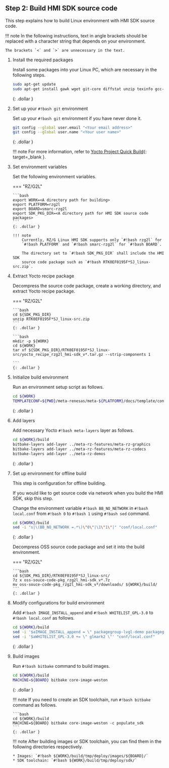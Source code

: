 ## Step 2: Build HMI SDK source code

This step explains how to build Linux environment with HMI SDK source code.

!!! note
    In the following instructions, text in angle brackets should be replaced
    with a character string that depends on your environment.

    The brackets `<` and `>` are unnecessary in the text.


1.  Install the required packages

    Install some packages into your Linux PC, which are necessary in the following steps.

    ```bash
    sudo apt-get update
    sudo apt-get install gawk wget git-core diffstat unzip texinfo gcc-multilib build-essential chrpath socat cpio python python3 python3-pip python3-pexpect xz-utils debianutils iputils-ping libsdl1.2-dev xterm p7zip-full libyaml-dev libssl-dev bmap-tools

    ```
    {: .dollar }

2.  Set up your `#!bash git` environment

    Set up your `#!bash git` environment if you have never done it.

    ```bash
    git config --global user.email "<Your email address>"
    git config --global user.name "<Your user name>"
    ```
    {: .dollar }

    !!! note
        For more information, refer to [Yocto Project Quick Build](https://docs.yoctoproject.org/3.1.26/brief-yoctoprojectqs/brief-yoctoprojectqs.html){: target=_blank }.

3.  Set environment variables

    Set the following environment variables.

    === "RZ/G2L"

        ```bash
        export WORK=<A directory path for building>
        export PLATFORM=rzg2l
        export BOARD=smarc-rzg2l
        export SDK_PKG_DIR=<A directory path for HMI SDK source code packages>
        ```
        {: .dollar }

        !!! note
            Currently, RZ/G Linux HMI SDK supports only `#!bash rzg2l` for
            `#!bash PLATFORM` and `#!bash smarc-rzg2l` for `#!bash BOARD`.

            The directory set to `#!bash SDK_PKG_DIR` shall include the HMI SDK
            source code package such as `#!bash RTK0EF0195F*SJ_linux-src.zip`.

4.  Extract Yocto recipe package

    Decompress the source code package, create a working directory, and
    extract Yocto recipe package.

    === "RZ/G2L"

        ```bash
        cd ${SDK_PKG_DIR}
        unzip RTK0EF0195F*SJ_linux-src.zip
        ```
        {: .dollar }

        ```bash
        mkdir -p ${WORK}
        cd ${WORK}
        tar xf ${SDK_PKG_DIR}/RTK0EF0195F*SJ_linux-src/yocto_recipe_rzg2l_hmi-sdk_v*.tar.gz --strip-components 1

        ```
        {: .dollar }

5.  Initialize build environment

    Run an environment setup script as follows.

    ```bash
    cd ${WORK}
    TEMPLATECONF=${PWD}/meta-renesas/meta-${PLATFORM}/docs/template/conf/ source poky/oe-init-build-env build
    ```
    {: .dollar }

6.  Add layers

    Add necessary Yocto `#!bash meta-layers` layer as follows.

    ```bash
    cd ${WORK}/build
    bitbake-layers add-layer ../meta-rz-features/meta-rz-graphics
    bitbake-layers add-layer ../meta-rz-features/meta-rz-codecs
    bitbake-layers add-layer ../meta-rz-demos
    ```
    {: .dollar }

7.  Set up environment for offline build

    This step is configuration for offline building.

    If you would like to get source code via network when you build the HMI
    SDK, skip this step.

    Change the environment variable `#!bash BB_NO_NETWORK` in
    `#!bash local.conf` from `#!bash 0`  to `#!bash 1` using `#!bash sed`
    command.

    ```bash
    cd ${WORK}/build
    sed -i "s|\(BB_NO_NETWORK =.*\)\"0\"|\1\"1\"|" "conf/local.conf"
    ```
    {: .dollar }

    Decompress OSS source code package and set it into the build
    environment.

    === "RZ/G2L"

        ```bash
        cd ${SDK_PKG_DIR}/RTK0EF0195F*SJ_linux-src/
        7z x oss-souce-code-pkg_rzg2l_hmi-sdk_v*.7z
        mv oss-souce-code-pkg_rzg2l_hmi-sdk_v*/downloads/ ${WORK}/build/
        ```
        {: .dollar }

8.  Modify configurations for build environment

    Add `#!bash IMAGE_INSTALL_append` and `#!bash WHITELIST_GPL-3.0` to
    `#!bash local.conf` as follows.

    ```bash
    cd ${WORK}/build
    sed -i '$aIMAGE_INSTALL_append = \" packagegroup-lvgl-demo packagegroup-benchmark-tools packagegroup-rz-benchmark-demo\"' "conf/local.conf"
    sed -i '$aWHITELIST_GPL-3.0 += \" glmark2 \"' "conf/local.conf"
	```
    {: .dollar }

9.  Build images

    Run `#!bash bitbake` command to build images.

    ```bash
    cd ${WORK}/build
    MACHINE=${BOARD} bitbake core-image-weston
    ```
    {: .dollar }

    !!! note
        If you need to create an SDK toolchain, run `#!bash bitbake`
        command as follows.

    	```bash
    	cd ${WORK}/build
    	MACHINE=${BOARD} bitbake core-image-weston -c populate_sdk
    	```
        {: .dollar }

    !!! note
    	After building images or SDK toolchain, you can find them in the
        following directories respectively.

    	* Images: `#!bash ${WORK}/build/tmp/deploy/images/${BOARD}/`
    	* SDK toolchain: `#!bash ${WORK}/build/tmp/deploy/sdk/`
